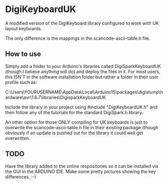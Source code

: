 # DigiKeyboardUK
A modified version of the DigiKeyboard library configured to work with UK layout keyboards.

The only difference is the mappings in the scancode-ascii-table.h file.

## How to use
Simply add a folder to your Arduino's libraries called DigiSparkKeyboardUK (though I believe anything will do) and deploy the files in it.
For most users, this ISN'T in the software installation folder but rather a folder in their user profile such as:

C:\Users\YOURUSERNAME\AppData\Local\Arduino15\packages\digistump\hardware\avr\1.6.7\libraries\DigisparkKeyboardUK

Include the library in your project using #include "DigiKeyboardUK.h" and then follow any of the tutorials for the standard DigiSpark.h library.

An other option for those ONLY compiling for UK keyboards is just to overwrite the scancode-ascii-table.h file in their existing package (though obviously if an update is pushed out for the library it could well get overwritten.

## TODO
Have the library added to the online respositories so it can be installed via the GUI in the ARDUINO IDE.
Make some pretty pictures showing the key differences. :-)
